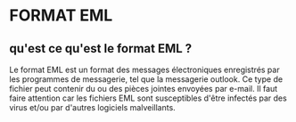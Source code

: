 # FORMAT EML 

## qu'est ce qu'est le format EML ? 

Le format EML est un format des messages électroniques enregistrés par les programmes de messagerie, tel que la messagerie outlook. 
Ce type de fichier peut contenir du ou des pièces jointes envoyées par e-mail. Il faut faire attention car les fichiers EML sont susceptibles d'être infectés par des virus et/ou par d'autres logiciels malveillants.
